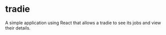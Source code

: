 # tradie
A simple application using React that allows a tradie to see its jobs and view their details.
